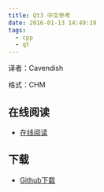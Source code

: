 ```yaml
---
title: Qt3 中文参考
date: 2016-01-13 14:49:19
tags:
  - cpp
  - qt
---
```


译者：Cavendish

格式：CHM

<!--more-->

## 在线阅读 ##

+ [在线阅读](http://www.kuqin.com/qtdocument/)

## 下载 ##

+ [Github下载](https://cdn.jsdelivr.net/gh/it-ebooks/ebooks/Qt3%20%E4%B8%AD%E6%96%87%E5%8F%82%E8%80%83.chm)

